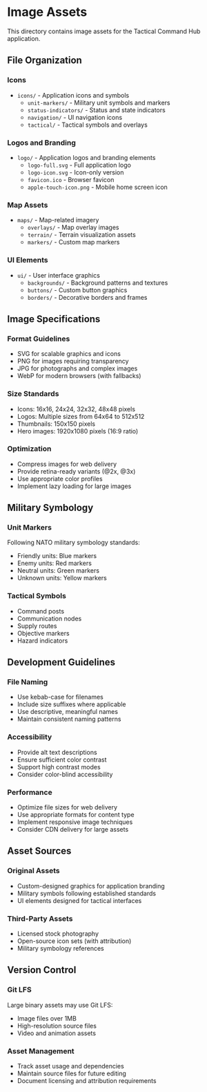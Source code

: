 # Image Assets

This directory contains image assets for the Tactical Command Hub application.

## File Organization

### Icons
- `icons/` - Application icons and symbols
  - `unit-markers/` - Military unit symbols and markers
  - `status-indicators/` - Status and state indicators
  - `navigation/` - UI navigation icons
  - `tactical/` - Tactical symbols and overlays

### Logos and Branding
- `logo/` - Application logos and branding elements
  - `logo-full.svg` - Full application logo
  - `logo-icon.svg` - Icon-only version
  - `favicon.ico` - Browser favicon
  - `apple-touch-icon.png` - Mobile home screen icon

### Map Assets
- `maps/` - Map-related imagery
  - `overlays/` - Map overlay images
  - `terrain/` - Terrain visualization assets
  - `markers/` - Custom map markers

### UI Elements
- `ui/` - User interface graphics
  - `backgrounds/` - Background patterns and textures
  - `buttons/` - Custom button graphics
  - `borders/` - Decorative borders and frames

## Image Specifications

### Format Guidelines
- SVG for scalable graphics and icons
- PNG for images requiring transparency
- JPG for photographs and complex images
- WebP for modern browsers (with fallbacks)

### Size Standards
- Icons: 16x16, 24x24, 32x32, 48x48 pixels
- Logos: Multiple sizes from 64x64 to 512x512
- Thumbnails: 150x150 pixels
- Hero images: 1920x1080 pixels (16:9 ratio)

### Optimization
- Compress images for web delivery
- Provide retina-ready variants (@2x, @3x)
- Use appropriate color profiles
- Implement lazy loading for large images

## Military Symbology

### Unit Markers
Following NATO military symbology standards:
- Friendly units: Blue markers
- Enemy units: Red markers  
- Neutral units: Green markers
- Unknown units: Yellow markers

### Tactical Symbols
- Command posts
- Communication nodes
- Supply routes
- Objective markers
- Hazard indicators

## Development Guidelines

### File Naming
- Use kebab-case for filenames
- Include size suffixes where applicable
- Use descriptive, meaningful names
- Maintain consistent naming patterns

### Accessibility
- Provide alt text descriptions
- Ensure sufficient color contrast
- Support high contrast modes
- Consider color-blind accessibility

### Performance
- Optimize file sizes for web delivery
- Use appropriate formats for content type
- Implement responsive image techniques
- Consider CDN delivery for large assets

## Asset Sources

### Original Assets
- Custom-designed graphics for application branding
- Military symbols following established standards
- UI elements designed for tactical interfaces

### Third-Party Assets
- Licensed stock photography
- Open-source icon sets (with attribution)
- Military symbology references

## Version Control

### Git LFS
Large binary assets may use Git LFS:
- Image files over 1MB
- High-resolution source files
- Video and animation assets

### Asset Management
- Track asset usage and dependencies
- Maintain source files for future editing
- Document licensing and attribution requirements
